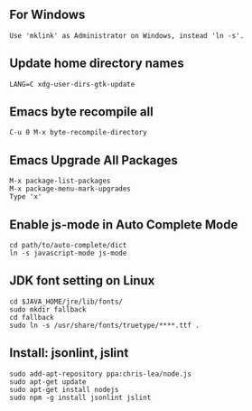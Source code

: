For Windows
-----------

    Use 'mklink' as Administrator on Windows, instead 'ln -s'.

Update home directory names
---------------------------

    LANG=C xdg-user-dirs-gtk-update

Emacs byte recompile all
------------------------

    C-u 0 M-x byte-recompile-directory

Emacs Upgrade All Packages
--------------------------

    M-x package-list-packages
    M-x package-menu-mark-upgrades
    Type 'x'

Enable js-mode in Auto Complete Mode
------------------------------------

    cd path/to/auto-complete/dict
    ln -s javascript-mode js-mode

JDK font setting on Linux
-------------------------

    cd $JAVA_HOME/jre/lib/fonts/
    sudo mkdir fallback
    cd fallback
    sudo ln -s /usr/share/fonts/truetype/****.ttf .

Install: jsonlint, jslint
---------------------------------

    sudo add-apt-repository ppa:chris-lea/node.js
    sudo apt-get update
    sudo apt-get install nodejs
    sudo npm -g install jsonlint jslint
